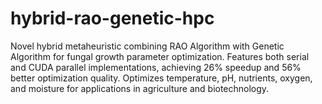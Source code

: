 # hybrid-rao-genetic-hpc
Novel hybrid metaheuristic combining RAO Algorithm with Genetic Algorithm for fungal growth parameter optimization. Features both serial and CUDA parallel implementations, achieving 26% speedup and 56% better optimization quality. Optimizes temperature, pH, nutrients, oxygen, and moisture for applications in agriculture and biotechnology.
